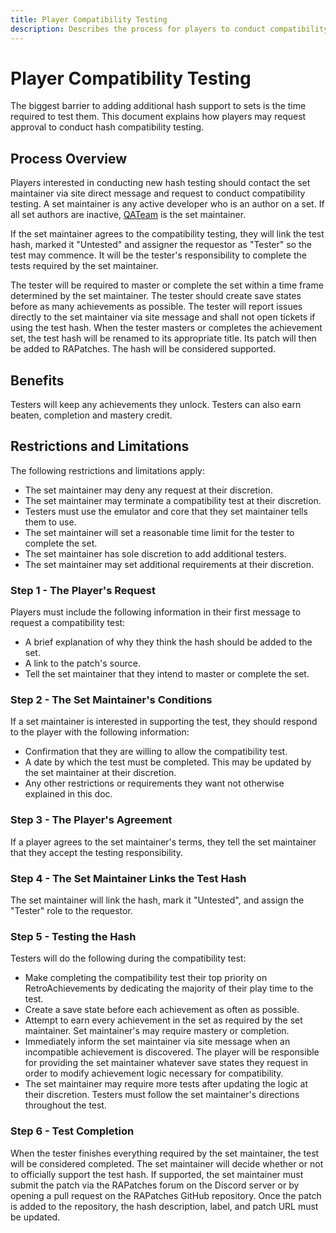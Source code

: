 ```yaml
---
title: Player Compatibility Testing
description: Describes the process for players to conduct compatibility testing for additional hashes to primary achievement sets on RetroAchievements.
---
```


# Player Compatibility Testing
The biggest barrier to adding additional hash support to sets is the time required to test them. This document explains how players may request approval to conduct hash compatibility testing.

## Process Overview
Players interested in conducting new hash testing should contact the set maintainer via site direct message and request to conduct compatibility testing. A set maintainer is any active developer who is an author on a set. If all set authors are inactive, [QATeam](https://retroachievements.org/user/QATeam) is the set maintainer.

If the set maintainer agrees to the compatibility testing, they will link the test hash, marked it "Untested" and assigner the requestor as "Tester" so the test may commence. It will be the tester's responsibility to complete the tests required by the set maintainer.

The tester will be required to master or complete the set within a time frame determined by the set maintainer. The tester should create save states before as many achievements as possible. The tester will report issues directly to the set maintainer via site message and shall not open tickets if using the test hash. When the tester masters or completes the achievement set, the test hash will be renamed to its appropriate title. Its patch will then be added to RAPatches. The hash will be considered supported.

## Benefits
Testers will keep any achievements they unlock. Testers can also earn beaten, completion and mastery credit.

## Restrictions and Limitations
The following restrictions and limitations apply:

- The set maintainer may deny any request at their discretion.
- The set maintainer may terminate a compatibility test at their discretion.
- Testers must use the emulator and core that they set maintainer tells them to use.
- The set maintainer will set a reasonable time limit for the tester to complete the set.
- The set maintainer has sole discretion to add additional testers.
- The set maintainer may set additional requirements at their discretion.

### Step 1 - The Player's Request
Players must include the following information in their first message to request a compatibility test:

- A brief explanation of why they think the hash should be added to the set.
- A link to the patch's source.
- Tell the set maintainer that they intend to master or complete the set.

### Step 2 - The Set Maintainer's Conditions
If a set maintainer is interested in supporting the test, they should respond to the player with the following information:
 
- Confirmation that they are willing to allow the compatibility test.
- A date by which the test must be completed. This may be updated by the set maintainer at their discretion.
- Any other restrictions or requirements they want not otherwise explained in this doc.

### Step 3 - The Player's Agreement
If a player agrees to the set maintainer's terms, they tell the set maintainer that they accept the testing responsibility.

### Step 4 - The Set Maintainer Links the Test Hash
The set maintainer will link the hash, mark it "Untested", and assign the "Tester" role to the requestor.

### Step 5 - Testing the Hash
Testers will do the following during the compatibility test:

- Make completing the compatibility test their top priority on RetroAchievements by dedicating the majority of their play time to the test.
- Create a save state before each achievement as often as possible.
- Attempt to earn every achievement in the set as required by the set maintainer. Set maintainer's may require mastery or completion.
- Immediately inform the set maintainer via site message when an incompatible achievement is discovered. The player will be responsible for providing the set maintainer whatever save states they request in order to modify achievement logic necessary for compatibility.
- The set maintainer may require more tests after updating the logic at their discretion. Testers must follow the set maintainer's directions throughout the test.

### Step 6 - Test Completion
When the tester finishes everything required by the set maintainer, the test will be considered completed. The set maintainer will decide whether or not to officially support the test hash. If supported, the set maintainer must submit the patch via the RAPatches forum on the Discord server or by opening a pull request on the RAPatches GitHub repository. Once the patch is added to the repository, the hash description, label, and patch URL must be updated.

